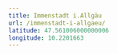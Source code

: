```yaml
---
title: Immenstadt i.Allgäu
url: /immenstadt-i-allgaeu/
latitude: 47.561006000000006
longitude: 10.2201663
---
```

